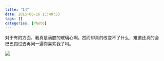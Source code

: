 ```yaml
---
title: "14"
date: 2015-06-16 15:49:53
tags: []
categories: [Photo]
---
```


<p dir="ltr"  >对于有的方面，我真是满腔的玻璃心啊。然而却真的改变不了什么，难道还真的会巴巴跑过去再问一遍你喜欢我了吗。<br /></p>

![](https://imglf0.ph.126.net/_ENYGr5ipARSpUIY0fBn9A==/6630800584374551247.jpg)